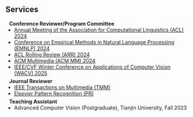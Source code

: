 ## Services

<h4 style="margin:0 10px 0;">Conference Reviewer/Program Committee</h4>

<ul style="margin:0 0 5px;">
  <li><a href="https://2024.aclweb.org/">Annual Meeting of the Association for Computational Linguistics (ACL) 2024</a></li>
  <li><a href="https://2024.emnlp.org/">Conference on Empirical Methods in Natural Language Processing (EMNLP) 2024</a></li>
  <li><a href="https://aclrollingreview.org/">ACL Rolling Review (ARR) 2024</a></li>
  <li><a href="https://2024.acmmm.org/">ACM Multimedia (ACM MM) 2024</a></li>
  <li><a href="https://wacv2025.thecvf.com/">IEEE/CVF Winter Conference on Applications of Computer Vision (WACV) 2025</a></li>
  
</ul>

<h4 style="margin:0 10px 0;">Journal Reviewer</h4>

<ul style="margin:0 0 5px;">
  <li><a href="https://ieeexplore.ieee.org/xpl/RecentIssue.jsp?punumber=6046">IEEE Transactions on Multimedia (TMM)</a></li>
  <li><a href="https://www.sciencedirect.com/journal/pattern-recognition/">Elsevier Pattern Recognition (PR)</a></li>
</ul>

<h4 style="margin:0 10px 0;">Teaching Assistant</h4>

<ul style="margin:0 0 5px;">
  <li><autocolor>Advanced Computer Vision (Postgraduate), Tianjin University, Fall 2023</autocolor></li>
</ul>

